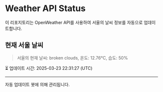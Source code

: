 
# Weather API Status

이 리포지토리는 OpenWeather API를 사용하여 서울의 날씨 정보를 자동으로 업데이트합니다.

## 현재 서울 날씨
> 서울의 현재 날씨: broken clouds, 온도: 12.76°C, 습도: 50%

⏳ 업데이트 시간: 2025-03-23 22:31:27 (UTC)

---
자동 업데이트 봇에 의해 관리됩니다.
